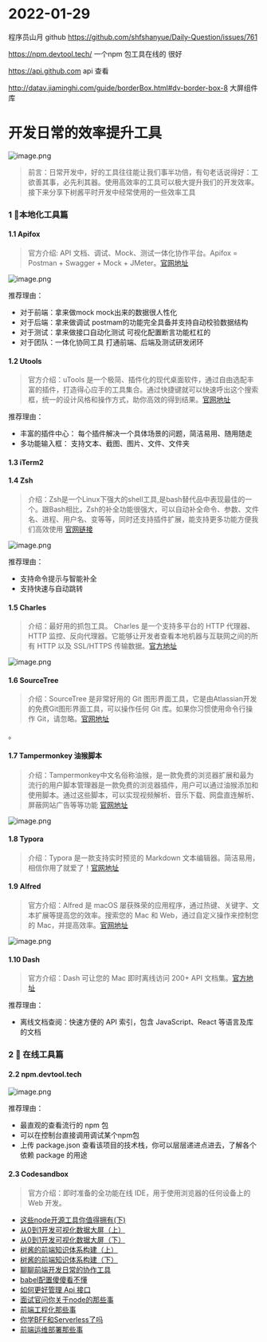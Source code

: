 # 2022-01-29

程序员山月 github https://github.com/shfshanyue/Daily-Question/issues/761

https://npm.devtool.tech/  一个npm 包工具在线的 很好

https://api.github.com api 查看


http://datav.jiaminghi.com/guide/borderBox.html#dv-border-box-8
大屏组件库



# 开发日常的效率提升工具
![image.png](https://p3-juejin.byteimg.com/tos-cn-i-k3u1fbpfcp/188fe599ed124cc9b9a7789744f5a3ed~tplv-k3u1fbpfcp-watermark.awebp?)

> 前言：日常开发中，好的工具往往能让我们事半功倍，有句老话说得好：工欲善其事，必先利其器。使用高效率的工具可以极大提升我们的开发效率。接下来分享下树酱平时开发中经常使用的一些效率工具

### 1 📁本地化工具篇

#### 1.1 Apifox

> 官方介绍: API 文档、调试、Mock、测试一体化协作平台。Apifox = Postman + Swagger + Mock + JMeter。[官网地址](https://link.juejin.cn/?target=https%3A%2F%2Fwww.apifox.cn "https://www.apifox.cn")

![image.png](https://p3-juejin.byteimg.com/tos-cn-i-k3u1fbpfcp/007591f341f6464fa0a0d6f835fc88ec~tplv-k3u1fbpfcp-watermark.awebp?)

推荐理由：

-   对于前端：拿来做mock mock出来的数据很人性化
-   对于后端：拿来做调试 postmam的功能完全具备并支持自动校验数据结构
-   对于测试：拿来做接口自动化测试 可视化配置断言功能杠杠的
-   对于团队：一体化协同工具 打通前端、后端及测试研发闭环

#### 1.2 Utools

> 官方介绍：uTools 是一个极简、插件化的现代桌面软件，通过自由选配丰富的插件，打造得心应手的工具集合。通过快捷键就可以快速呼出这个搜索框，统一的设计风格和操作方式，助你高效的得到结果。[官网地址](https://link.juejin.cn/?target=https%3A%2F%2Fu.tools%2F "https://u.tools/")



推荐理由：

-   丰富的插件中心： 每个插件解决一个具体场景的问题，简洁易用、随用随走
-   多功能输入框： 支持文本、截图、图片、文件、文件夹

#### 1.3 iTerm2



#### 1.4 Zsh

> 介绍：Zsh是一个Linux下强大的shell工具,是bash替代品中表现最佳的一个。跟Bash相比，Zsh的补全功能很强大，可以自动补全命令、参数、文件名、进程、用户名、变等等，同时还支持插件扩展，能支持更多功能方便我们高效使用 [官网链接](https://link.juejin.cn/?target=https%3A%2F%2Fohmyz.sh%2F "https://ohmyz.sh/")

![image.png](https://p3-juejin.byteimg.com/tos-cn-i-k3u1fbpfcp/5160927a794b4be6a8c4b0410ac8970c~tplv-k3u1fbpfcp-watermark.awebp?)

推荐理由：

-   支持命令提示与智能补全
-   支持快速与自动跳转

#### 1.5 Charles

> 介绍：最好用的抓包工具。 Charles 是一个支持多平台的 HTTP 代理器、HTTP 监控、反向代理器。它能够让开发者查看本地机器与互联网之间的所有 HTTP 以及 SSL/HTTPS 传输数据。[官方地址](https://link.juejin.cn/?target=https%3A%2F%2Fwww.charlesproxy.com%2F "https://www.charlesproxy.com/")

![image.png](https://p6-juejin.byteimg.com/tos-cn-i-k3u1fbpfcp/ef93dc6413154a07ba1b023e03df45b1~tplv-k3u1fbpfcp-watermark.awebp?)

#### 1.6 SourceTree

> 介绍：SourceTree 是非常好用的 Git 图形界面工具，它是由Atlassian开发的免费Git图形界面工具，可以操作任何 Git 库。如果你习惯使用命令行操作 Git，请忽略。[官网地址](https://link.juejin.cn/?target=https%3A%2F%2Fwww.sourcetreeapp.com%2F "https://www.sourcetreeapp.com/")



。

#### 1.7 Tampermonkey 油猴脚本

> 介绍：Tampermonkey中文名俗称油猴，是一款免费的浏览器扩展和最为流行的用户脚本管理器是一款免费的浏览器插件，用户可以通过油猴添加和使用脚本。通过这些脚本，可以实现视频解析、音乐下载、网盘直连解析、屏蔽网站广告等等功能 [官网地址](https://link.juejin.cn/?target=https%3A%2F%2Fwww.tampermonkey.net%2F "https://www.tampermonkey.net/")

![image.png](https://p9-juejin.byteimg.com/tos-cn-i-k3u1fbpfcp/8d4558d27ea44ebd8c384f88d1f7a253~tplv-k3u1fbpfcp-watermark.awebp?)

#### 1.8 Typora

> 介绍：Typora 是一款支持实时预览的 Markdown 文本编辑器。简洁易用，相信你用了就爱了！[官网地址](https://link.juejin.cn/?target=https%3A%2F%2Ftypora.io%2F "https://typora.io/")



#### 1.9 Alfred

> 官方介绍：Alfred 是 macOS 屡获殊荣的应用程序，通过热键、关键字、文本扩展等提高您的效率。搜索您的 Mac 和 Web，通过自定义操作来控制您的 Mac，并提高效率。[官网地址](https://link.juejin.cn/?target=https%3A%2F%2Fwww.alfredapp.com "https://www.alfredapp.com")

![image.png](https://p1-juejin.byteimg.com/tos-cn-i-k3u1fbpfcp/24396c0a16e541efa87c9c439b9f12d8~tplv-k3u1fbpfcp-watermark.awebp?)

#### 1.10 Dash

> 官方介绍：Dash 可让您的 Mac 即时离线访问 200+ API 文档集。[官方地址](https://link.juejin.cn/?target=https%3A%2F%2Fkapeli.com%2Fdash "https://kapeli.com/dash")



推荐理由：

-   离线文档查阅：快速方便的 API 索引，包含 JavaScript、React 等语言及库的文档

### 2 📘 在线工具篇


#### 2.2 npm.devtool.tech

![image.png](https://p9-juejin.byteimg.com/tos-cn-i-k3u1fbpfcp/339a1659571b44aa892da05501862d7b~tplv-k3u1fbpfcp-watermark.awebp?)

推荐理由：

-   最直观的查看流行的 npm 包
-   可以在控制台直接调用调试某个npm包
-   上传 package.json 查看该项目的技术栈，你可以层层递进点进去，了解各个依赖 package 的用途

#### 2.3 Codesandbox

> 官方介绍：即时准备的全功能在线 IDE，用于使用浏览器的任何设备上的 Web 开发。




-   [这些node开源工具你值得拥有(下)](https://juejin.cn/post/6981249055070355492 "https://juejin.cn/post/6981249055070355492")
-   [从0到1开发可视化数据大屏（上）](https://juejin.cn/post/6931708519976534029 "https://juejin.cn/post/6931708519976534029")
-   [从0到1开发可视化数据大屏（下）](https://juejin.cn/post/6959834710788800542 "https://juejin.cn/post/6959834710788800542")
-   [树酱的前端知识体系构建（上）](https://juejin.im/post/6855468132186882055 "https://juejin.im/post/6855468132186882055")
-   [树酱的前端知识体系构建（下）](https://juejin.im/post/6860018724221976584 "https://juejin.im/post/6860018724221976584")
-   [聊聊前端开发日常的协作工具](https://juejin.im/post/6844904176330375181 "https://juejin.im/post/6844904176330375181")
-   [babel配置傻傻看不懂](https://juejin.im/post/6863705400773083149 "https://juejin.im/post/6863705400773083149")
-   [如何更好管理 Api 接口](https://juejin.im/post/6844904154574356493 "https://juejin.im/post/6844904154574356493")
-   [面试官问你关于node的那些事](https://juejin.im/post/6844904177466867726 "https://juejin.im/post/6844904177466867726")
-   [前端工程化那些事](https://juejin.im/post/6844904132512317453 "https://juejin.im/post/6844904132512317453")
-   [你学BFF和Serverless了吗](https://juejin.im/post/6844904185427673095 "https://juejin.im/post/6844904185427673095")
-   [前端运维部署那些事](https://juejin.im/post/6844904118020997128 "https://juejin.im/post/6844904118020997128")



